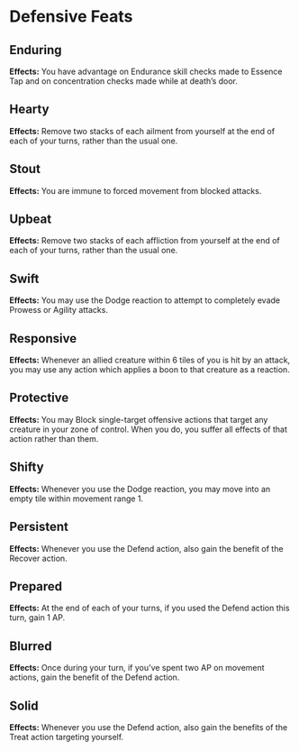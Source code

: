 # Defensive Feats

## Enduring

**Effects:** You have advantage on Endurance skill checks made to Essence Tap and on concentration checks made while at death’s door.

## Hearty

**Effects:** Remove two stacks of each ailment from yourself at the end of each of your turns, rather than the usual one.

## Stout

**Effects:** You are immune to forced movement from blocked attacks.

## Upbeat

**Effects:** Remove two stacks of each affliction from yourself at the end of each of your turns, rather than the usual one.

## Swift

**Effects:** You may use the Dodge reaction to attempt to completely evade Prowess or Agility attacks.

## Responsive

**Effects:** Whenever an allied creature within 6 tiles of you is hit by an attack, you may use any action which applies a boon to that creature as a reaction.

## Protective

**Effects:** You may Block single-target offensive actions that target any creature in your zone of control. When you do, you suffer all effects of that action rather than them.

## Shifty

**Effects:** Whenever you use the Dodge reaction, you may move into an empty tile within movement range 1.

## Persistent

**Effects:** Whenever you use the Defend action, also gain the benefit of the Recover action.

## Prepared

**Effects:** At the end of each of your turns, if you used the Defend action this turn, gain 1 AP.

## Blurred

**Effects:** Once during your turn, if you've spent two AP on movement actions, gain the benefit of the Defend action.

## Solid

**Effects:** Whenever you use the Defend action, also gain the benefits of the Treat action targeting yourself.
